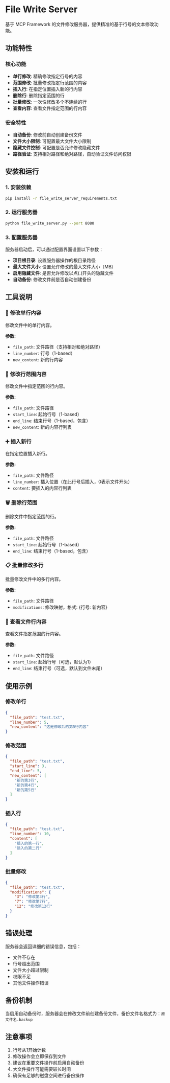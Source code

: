 # File Write Server

基于 MCP Framework 的文件修改服务器，提供精准的基于行号的文本修改功能。

## 功能特性

### 核心功能
- **单行修改**: 精确修改指定行号的内容
- **范围修改**: 批量修改指定行范围的内容
- **插入行**: 在指定位置插入新的行内容
- **删除行**: 删除指定范围的行
- **批量修改**: 一次性修改多个不连续的行
- **查看内容**: 查看文件指定范围的行内容

### 安全特性
- **自动备份**: 修改前自动创建备份文件
- **文件大小限制**: 可配置最大文件大小限制
- **隐藏文件控制**: 可配置是否允许修改隐藏文件
- **路径验证**: 支持相对路径和绝对路径，自动验证文件访问权限

## 安装和运行

### 1. 安装依赖

```bash
pip install -r file_write_server_requirements.txt
```

### 2. 运行服务器

```bash
python file_write_server.py --port 8080
```

### 3. 配置服务器

服务器启动后，可以通过配置界面设置以下参数：

- **项目根目录**: 设置服务器操作的根目录路径
- **最大文件大小**: 设置允许修改的最大文件大小（MB）
- **启用隐藏文件**: 是否允许修改以点(.)开头的隐藏文件
- **自动备份**: 修改文件前是否自动创建备份

## 工具说明

### 📝 修改单行内容
修改文件中的单行内容。

**参数:**
- `file_path`: 文件路径（支持相对和绝对路径）
- `line_number`: 行号（1-based）
- `new_content`: 新的行内容

### 📝 修改行范围内容
修改文件中指定范围的行内容。

**参数:**
- `file_path`: 文件路径
- `start_line`: 起始行号（1-based）
- `end_line`: 结束行号（1-based，包含）
- `new_content`: 新的内容行列表

### ➕ 插入新行
在指定位置插入新行。

**参数:**
- `file_path`: 文件路径
- `line_number`: 插入位置（在此行号后插入，0表示文件开头）
- `content`: 要插入的内容行列表

### 🗑️ 删除行范围
删除文件中指定范围的行。

**参数:**
- `file_path`: 文件路径
- `start_line`: 起始行号（1-based）
- `end_line`: 结束行号（1-based，包含）

### 📋 批量修改多行
批量修改文件中的多行内容。

**参数:**
- `file_path`: 文件路径
- `modifications`: 修改映射，格式: {行号: 新内容}

### 👀 查看文件行内容
查看文件指定范围的行内容。

**参数:**
- `file_path`: 文件路径
- `start_line`: 起始行号（可选，默认为1）
- `end_line`: 结束行号（可选，默认到文件末尾）

## 使用示例

### 修改单行
```json
{
  "file_path": "test.txt",
  "line_number": 5,
  "new_content": "这是修改后的第5行内容"
}
```

### 修改范围
```json
{
  "file_path": "test.txt",
  "start_line": 3,
  "end_line": 5,
  "new_content": [
    "新的第3行",
    "新的第4行",
    "新的第5行"
  ]
}
```

### 插入行
```json
{
  "file_path": "test.txt",
  "line_number": 10,
  "content": [
    "插入的第一行",
    "插入的第二行"
  ]
}
```

### 批量修改
```json
{
  "file_path": "test.txt",
  "modifications": {
    "3": "修改第3行",
    "7": "修改第7行",
    "12": "修改第12行"
  }
}
```

## 错误处理

服务器会返回详细的错误信息，包括：
- 文件不存在
- 行号超出范围
- 文件大小超过限制
- 权限不足
- 其他文件操作错误

## 备份机制

当启用自动备份时，服务器会在修改文件前创建备份文件，备份文件名格式为：`原文件名.backup`

## 注意事项

1. 行号从1开始计数
2. 修改操作会立即保存到文件
3. 建议在重要文件操作前启用自动备份
4. 大文件操作可能需要较长时间
5. 确保有足够的磁盘空间进行备份操作